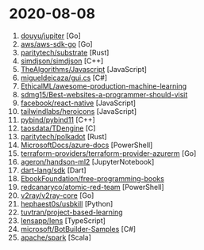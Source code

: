 # 2020-08-08

1. [douyu/jupiter](https://github.com/douyu/jupiter "Jupiter是斗鱼开源的面向服务治理的Golang微服务框架") [Go]
2. [aws/aws-sdk-go](https://github.com/aws/aws-sdk-go "AWS SDK for the Go programming language.") [Go]
3. [paritytech/substrate](https://github.com/paritytech/substrate "Substrate: The platform for blockchain innovators") [Rust]
4. [simdjson/simdjson](https://github.com/simdjson/simdjson "Parsing gigabytes of JSON per second") [C++]
5. [TheAlgorithms/Javascript](https://github.com/TheAlgorithms/Javascript "A repository for All algorithms implemented in Javascript (for educational purposes only)") [JavaScript]
6. [migueldeicaza/gui.cs](https://github.com/migueldeicaza/gui.cs "Console-based user interface toolkit for .NET applications.") [C#]
7. [EthicalML/awesome-production-machine-learning](https://github.com/EthicalML/awesome-production-machine-learning "A curated list of awesome open source libraries to deploy, monitor, version and scale your machine learning") 
8. [sdmg15/Best-websites-a-programmer-should-visit](https://github.com/sdmg15/Best-websites-a-programmer-should-visit "🔗 Some useful websites for programmers.") 
9. [facebook/react-native](https://github.com/facebook/react-native "A framework for building native apps with React.") [JavaScript]
10. [tailwindlabs/heroicons](https://github.com/tailwindlabs/heroicons "A set of free MIT-licensed high-quality SVG icons for UI development.") [JavaScript]
11. [pybind/pybind11](https://github.com/pybind/pybind11 "Seamless operability between C++11 and Python") [C++]
12. [taosdata/TDengine](https://github.com/taosdata/TDengine "An open-source big data platform designed and optimized for the Internet of Things (IoT).") [C]
13. [paritytech/polkadot](https://github.com/paritytech/polkadot "Polkadot Node Implementation") [Rust]
14. [MicrosoftDocs/azure-docs](https://github.com/MicrosoftDocs/azure-docs "Open source documentation of Microsoft Azure") [PowerShell]
15. [terraform-providers/terraform-provider-azurerm](https://github.com/terraform-providers/terraform-provider-azurerm "Terraform provider for Azure Resource Manager") [Go]
16. [ageron/handson-ml2](https://github.com/ageron/handson-ml2 "A series of Jupyter notebooks that walk you through the fundamentals of Machine Learning and Deep Learning in Python using Scikit-Learn, Keras and TensorFlow 2.") [JupyterNotebook]
17. [dart-lang/sdk](https://github.com/dart-lang/sdk "The Dart SDK, including the VM, dart2js, core libraries, and more.") [Dart]
18. [EbookFoundation/free-programming-books](https://github.com/EbookFoundation/free-programming-books "📚 Freely available programming books") 
19. [redcanaryco/atomic-red-team](https://github.com/redcanaryco/atomic-red-team "Small and highly portable detection tests based on MITRE's ATT&CK.") [PowerShell]
20. [v2ray/v2ray-core](https://github.com/v2ray/v2ray-core "A platform for building proxies to bypass network restrictions.") [Go]
21. [hephaest0s/usbkill](https://github.com/hephaest0s/usbkill "« usbkill » is an anti-forensic kill-switch that waits for a change on your USB ports and then immediately shuts down your computer.") [Python]
22. [tuvtran/project-based-learning](https://github.com/tuvtran/project-based-learning "Curated list of project-based tutorials") 
23. [lensapp/lens](https://github.com/lensapp/lens "Lens - The Kubernetes IDE") [TypeScript]
24. [microsoft/BotBuilder-Samples](https://github.com/microsoft/BotBuilder-Samples "Welcome to the Bot Framework samples repository. Here you will find task-focused samples in C#, JavaScript and TypeScript to help you get started with the Bot Framework SDK!") [C#]
25. [apache/spark](https://github.com/apache/spark "Apache Spark - A unified analytics engine for large-scale data processing") [Scala]
